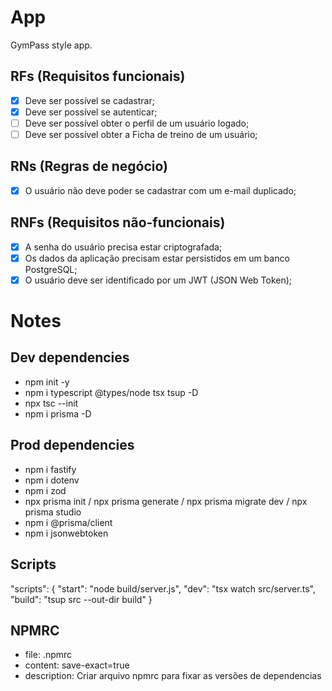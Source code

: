 # App

GymPass style app.

## RFs (Requisitos funcionais)

- [x] Deve ser possível se cadastrar;
- [x] Deve ser possível se autenticar;
- [ ] Deve ser possível obter o perfil de um usuário logado;
- [ ] Deve ser possível obter a Ficha de treino de um usuário;

## RNs (Regras de negócio)

- [x] O usuário não deve poder se cadastrar com um e-mail duplicado;

## RNFs (Requisitos não-funcionais)

- [x] A senha do usuário precisa estar criptografada;
- [x] Os dados da aplicação precisam estar persistidos em um banco PostgreSQL;
- [x] O usuário deve ser identificado por um JWT (JSON Web Token);

# Notes

## Dev dependencies

- npm init -y
- npm i typescript @types/node tsx tsup -D
- npx tsc --init
- npm i prisma -D

## Prod dependencies

- npm i fastify
- npm i dotenv
- npm i zod
- npx prisma init / npx prisma generate / npx prisma migrate dev / npx prisma studio
- npm i @prisma/client
- npm i jsonwebtoken

## Scripts

"scripts": {
"start": "node build/server.js",
"dev": "tsx watch src/server.ts",
"build": "tsup src --out-dir build"
}

## NPMRC

- file: .npmrc
- content: save-exact=true
- description: Criar arquivo npmrc para fixar as versões de dependencias
